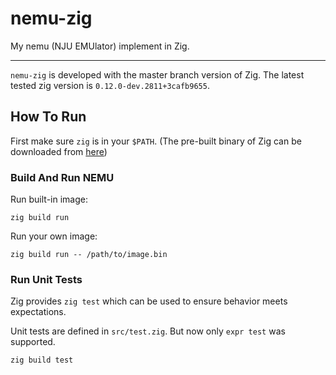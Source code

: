 # nemu-zig

My nemu (NJU EMUlator) implement in Zig.

---

`nemu-zig` is developed with the master branch version of Zig. The latest tested zig version is `0.12.0-dev.2811+3cafb9655`.

## How To Run

First make sure `zig` is in your `$PATH`. (The pre-built binary of Zig can be downloaded from [here](https://ziglang.org/download/))

### Build And Run NEMU

Run built-in image:
```
zig build run
```

Run your own image:
```
zig build run -- /path/to/image.bin
```

### Run Unit Tests

Zig provides `zig test` which can be used to ensure behavior meets expectations. 

Unit tests are defined in `src/test.zig`. But now only `expr test` was supported.

```
zig build test
```